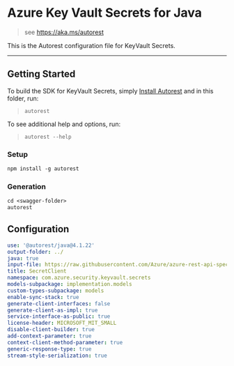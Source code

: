 # Azure Key Vault Secrets for Java

> see https://aka.ms/autorest

This is the Autorest configuration file for KeyVault Secrets.

---
## Getting Started
To build the SDK for KeyVault Secrets, simply [Install Autorest](https://aka.ms/autorest) and
in this folder, run:

> `autorest`

To see additional help and options, run:

> `autorest --help`

### Setup
```ps
npm install -g autorest
```

### Generation

```ps
cd <swagger-folder>
autorest
```

## Configuration

```yaml
use: '@autorest/java@4.1.22'
output-folder: ../
java: true
input-file: https://raw.githubusercontent.com/Azure/azure-rest-api-specs/8af9817c15d688c941cda106758045b5deb9a069/specification/keyvault/data-plane/Microsoft.KeyVault/preview/7.6-preview.1/secrets.json
title: SecretClient
namespace: com.azure.security.keyvault.secrets
models-subpackage: implementation.models
custom-types-subpackage: models
enable-sync-stack: true
generate-client-interfaces: false
generate-client-as-impl: true
service-interface-as-public: true
license-header: MICROSOFT_MIT_SMALL
disable-client-builder: true
add-context-parameter: true
context-client-method-parameter: true
generic-response-type: true
stream-style-serialization: true
```
